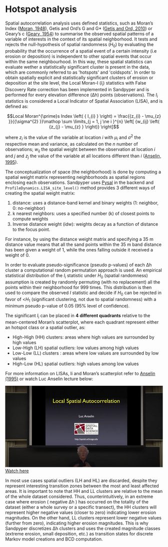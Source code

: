 # Hotspot analysis

Spatial autocorrelation analysis uses defined statistics, such as Moran’s Index ([Moran, 1948](http://www.jstor.org/stable/2983777)), Getis and Ord’s G and G* ([Getis and Ord, 2010](https://onlinelibrary.wiley.com/doi/10.1111/j.1538-4632.1992.tb00261.x)) or Geary’s c ([Geary, 1954](https://www.jstor.org/stable/2986645?origin=crossref)) to summarise the observed spatial patterns of a variable of interests in the context of its spatial neighborhood. It tests and rejects the null-hypothesis of spatial randomness ($H_{0}$) by evaluating the probability that the occurrence of a spatial event of a certain intensity (i.e erosion or deposition) is independent to other spatial events that occur within the same neighbourhood. In this way, these spatial statistics can evaluate wether a statistically significant cluster is present in the data, which are commonly referred to as 'hotspots' and 'coldspots'.
In order to obtain spatially explicit and statistically significant clusters of erosion or deposition at the site level, the Local Moran-I ($I_{i}$) statistics with False Discovery Rate correction has been implemented in Sandpyper and is performed for every elevation difference (Δh) points (observations). The $I_{i}$ statistics is considered a Local Indicator of Spatial Association (LISA),  and is defined as:

$$Local Moran^{\prime}s Index \left( { I_{i} } \right) = \frac{{z_{i} - \mu_{z} }}{{\sigma^{2} }}\mathop \sum \limits_{j = 1, j \ne i }^{n} \left[ {w_{ij} \left( {z_{j} - \mu_{z} } \right)} \right]$$


where $z_{i}$ is the value of the variable at location $i$ with $\mu_{i}$ and $\sigma^2$ the respective mean and variance, as calculated on the $n$ number of observations; $w_{ij}$ the spatial weight between the observation at location $i$ and $j$ and $z_{j}$ the value of the variable at all locations different than $i$ ([Anselin, 1995](https://onlinelibrary.wiley.com/doi/abs/10.1111/j.1538-4632.1995.tb00338.x)).

The conceptualization of space (the neighborhood) is done by computing a spatial weight matrix representing neighborhoods as spatial regions enclosing each observations. Sandpyper uses [Pysal](https://pysal.org/) in the backend and `ProfileDynamics.LISA_site_level()` method provides 3 different ways of creating the spatial weight matrix:

1. distance: uses a distance-band kernel and binary weights (1: neighbor, 0: no-neighbor)
2. k nearest neighbors: uses a specified number (k) of closest points to compute weights
3. Inverse distance weight (idw): weights decay as a function of distance to the focus point.

For instance, by using the distance weight matrix and specifying a 35 m distance value means that all the sand points within the 35 m band distance has been given a weight of 1, while the ones falling outside it received a weight of 0.


In order to evaluate pseudo-significance (pseudo p-values) of each Δh cluster a computational random permutation approach is used. An empirical statistical distribution of the $I_{i}$ statistic under $H_{0}$ (spatial randomness) assumption is created by randomly permuting (with no replacement) all the points within their neighborhood for 999 times. This distribution is then used to compare the observed $I$ statistic and decide if $H_{0}$ can be rejected in favor of <$H_{1}$ (significant clustering, not due to spatial randomness) with a minimum pseudo p-value of 0.05 (95% level of confidence).

The significant $I_{i}$ can be placed in __4 different quadrants__ relative to the mean-centered Moran’s scatterplot, where each quadrant represent either an hotspot class or a spatial outlier, as:

* High-High (HH) clusters: areas where high values are surrounded by high values
* Low-High (LH) spatial outliers: low values among high values
* Low-Low (LL) clusters : areas where low values are surrounded by low values
* High-Low (HL) spatial outliers: high values among low values

For more information on LISAs, Ii and Moran’s scatterplot refer to [Anselin (1995)](https://onlinelibrary.wiley.com/doi/abs/10.1111/j.1538-4632.1995.tb00338.x) or watch Luc Anselin lecture below:

![im](images/luc_anselin.jpg)
[Watch here](https://www.youtube.com/watch?v=HF25odbiV3U&t=1109s)
<br>

In most use cases spatial outliers (LH and HL) are discarded, despite they represent interesting transition zones between the most and least affected areas. It is important to note that HH and LL clusters are relative to the mean of the whole dataset considered. Thus, counterintuitively, in an extreme case where erosion ( negative Δh ) has occurred on the totality of the dataset (either a whole survey or a specific transect), the HH clusters will represent higher negative values (closer to zero) indicating lower erosion magnitudes. On the other hand, LL clusters represent lower negative values (further from zero), indicating higher erosion magnitudes.
This is why Sandpyper discretizes Δh clusters and uses the created magnitude classes (extreme erosion, small deposition, etc.) as transition states for discrete Markov model creations and BCD computation.
